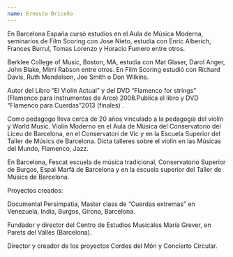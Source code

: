 ```yaml
---
name: Ernesto Briceño
---
```


En Barcelona España cursó estudios en el Aula de Música Moderna, seminarios de Film Scoring con Jose Nieto, estudia con Enric Alberich, Frances Burrul, Tomas Lorenzo y Horacio Fumero entre otros.

Berklee College of Music, Boston, MA, estudia con Mat Glaser, Darol Anger, John Blake, Mimi Rabson entre otros. En Film Scoring estudió con Richard Davis, Ruth Mendelson, Joe Smith o Don Wilkins.

Autor del Libro “El Violín Actual” y del DVD “Flamenco for strings” (Flamenco para instrumentos de Arco) 2008.Publica el libro y DVD “Flamenco para Cuerdas”2013 (finales) .

Como pedagogo lleva cerca de 20 años vinculado a la pedagogía del violín y World Music. Violín Moderno en el Aula de Música del Conservatorio del Liceu de Barcelona, en el Conservatori de Vic y en la Escuela Superior del Taller de Músics de Barcelona. Dicta talleres sobre el violín en las Músicas del Mundo, Flamenco, Jazz.

En Barcelona, Fescat escuela de música tradicional, Conservatorio Superior de Burgos, Espai Marfá de Barcelona y en la escuela superior del Taller de Músics de Barcelona.

Proyectos creados:

Documental Persimpatia, Master class de “Cuerdas extremas” en Venezuela, India, Burgos, Girona, Barcelona.

Fundador y director del Centro de Estudios Musicales María Grever, en Parets del Vallès (Barcelona).

Director y creador de los proyectos Cordes del Món y Concierto Circular.
